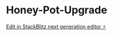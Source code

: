 # Honey-Pot-Upgrade

[Edit in StackBlitz next generation editor ⚡️](https://stackblitz.com/~/github.com/Sharingan001/Honey-Pot-Upgrade)